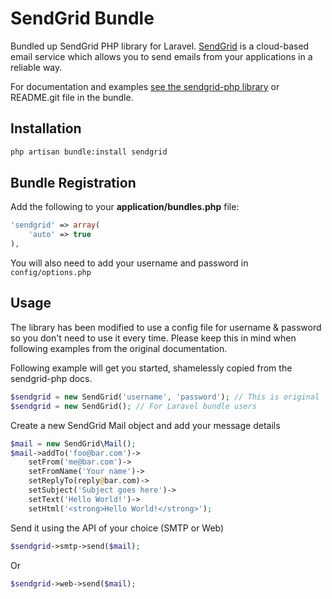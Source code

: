 # SendGrid Bundle

Bundled up SendGrid PHP library for Laravel. [SendGrid](http://sendgrid.com/) is a cloud-based email service which allows you to send emails from your applications in a reliable way.

For documentation and examples [see the sendgrid-php library](https://github.com/sendgrid/sendgrid-php) or README.git file in the bundle.

## Installation

```bash
php artisan bundle:install sendgrid
```

## Bundle Registration

Add the following to your **application/bundles.php** file:

```php
'sendgrid' => array(
    'auto' => true
),
```

You will also need to add your username and password in ```config/options.php```

## Usage

The library has been modified to use a config file for username & password so you don't need to use it every time. Please keep this in mind when following examples from the original documentation.

Following example will get you started, shamelessly copied from the sendgrid-php docs.


```php
$sendgrid = new SendGrid('username', 'password'); // This is original
$sendgrid = new SendGrid(); // For Laravel bundle users
```

Create a new SendGrid Mail object and add your message details

```php
$mail = new SendGrid\Mail();
$mail->addTo('foo@bar.com')->
	setFrom('me@bar.com')->
	setFromName('Your name')->
	setReplyTo(reply@bar.com)->
	setSubject('Subject goes here')->
	setText('Hello World!')->
	setHtml('<strong>Hello World!</strong>');
```

Send it using the API of your choice (SMTP or Web)

```php
$sendgrid->smtp->send($mail);
```
Or

```php
$sendgrid->web->send($mail);
```
